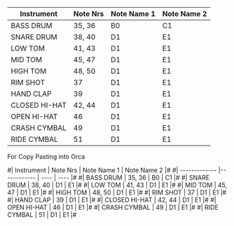 | Instrument      | Note Nrs    | Note Name 1  	| Note Name 2  |
| -------------   |------------ | ----		| ----		|
| BASS DRUM       | 35, 36      |  B0  		|  C1		  |
| SNARE DRUM      | 38, 40      |   D1 		|  E1 		|
| LOW TOM         | 41, 43      |   D1 		|  E1 		|
| MID TOM      	  | 45, 47      |   D1 		|  E1 		|
| HIGH TOM        | 48, 50      |   D1 		|  E1 		|
| RIM SHOT        | 37      	  |   D1 		|  E1 		|
| HAND CLAP	      | 39      	  |   D1 		|  E1 		|
| CLOSED HI-HAT	  | 42, 44      |   D1 		|  E1 		|
| OPEN HI-HAT     | 46    	    |   D1 		|  E1 		|
| CRASH CYMBAL    | 49     	    |   D1 		|  E1 		|
| RIDE CYMBAL     | 51    	    |   D1 		|  E1 		|

For Copy Pasting into Orca

#| Instrument      | Note Nrs    | Note Name 1  	| Note Name 2  |#
#| -------------   |------------ | ----		| ----		|#
#| BASS DRUM       | 35, 36      |  B0  		|  C1		  |#
#| SNARE DRUM      | 38, 40      |   D1 		|  E1 		|#
#| LOW TOM         | 41, 43      |   D1 		|  E1 		|#
#| MID TOM      	  | 45, 47      |   D1 		|  E1 		|#
#| HIGH TOM        | 48, 50      |   D1 		|  E1 		|#
#| RIM SHOT        | 37      	  |   D1 		|  E1 		|#
#| HAND CLAP	      | 39      	  |   D1 		|  E1 		|#
#| CLOSED HI-HAT	  | 42, 44      |   D1 		|  E1 		|#
#| OPEN HI-HAT     | 46    	    |   D1 		|  E1 		|#
#| CRASH CYMBAL    | 49     	    |   D1 		|  E1 		|#
#| RIDE CYMBAL     | 51    	    |   D1 		|  E1 		|#
